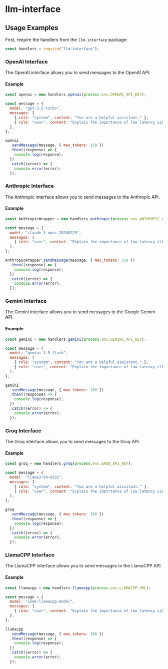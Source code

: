 # llm-interface

## Usage Examples

First, require the handlers from the `llm-interface` package:

```javascript
const handlers = require("llm-interface");
```

### OpenAI Interface

The OpenAI interface allows you to send messages to the OpenAI API.

#### Example

```javascript
const openai = new handlers.openai(process.env.OPENAI_API_KEY);

const message = {
  model: "gpt-3.5-turbo",
  messages: [
    { role: "system", content: "You are a helpful assistant." },
    { role: "user", content: "Explain the importance of low latency LLMs." },
  ],
};

openai
  .sendMessage(message, { max_tokens: 150 })
  .then((response) => {
    console.log(response);
  })
  .catch((error) => {
    console.error(error);
  });
```

### Anthropic Interface

The Anthropic interface allows you to send messages to the Anthropic API.

#### Example

```javascript
const AnthropicWrapper = new handlers.anthropic(process.env.ANTHROPIC_API_KEY);

const message = {
  model: "claude-3-opus-20240229",
  messages: [
    { role: "user", content: "Explain the importance of low latency LLMs." },
  ],
};

AnthropicWrapper.sendMessage(message, { max_tokens: 150 })
  .then((response) => {
    console.log(response);
  })
  .catch((error) => {
    console.error(error);
  });
```

### Gemini Interface

The Gemini interface allows you to send messages to the Google Gemini API.

#### Example

```javascript
const gemini = new handlers.gemini(process.env.GEMINI_API_KEY);

const message = {
  model: "gemini-1.5-flash",
  messages: [
    { role: "system", content: "You are a helpful assistant." },
    { role: "user", content: "Explain the importance of low latency LLMs." },
  ],
};

gemini
  .sendMessage(message, { max_tokens: 100 })
  .then((response) => {
    console.log(response);
  })
  .catch((error) => {
    console.error(error);
  });
```

### Groq Interface

The Groq interface allows you to send messages to the Groq API.

#### Example

```javascript
const groq = new handlers.groq(process.env.GROQ_API_KEY);

const message = {
  model: "llama3-8b-8192",
  messages: [
    { role: "system", content: "You are a helpful assistant." },
    { role: "user", content: "Explain the importance of low latency LLMs." },
  ],
};

groq
  .sendMessage(message, { max_tokens: 100 })
  .then((response) => {
    console.log(response);
  })
  .catch((error) => {
    console.error(error);
  });
```

### LlamaCPP Interface

The LlamaCPP interface allows you to send messages to the LlamaCPP API.

#### Example

```javascript
const llamacpp = new handlers.llamacpp(process.env.LLAMACPP_URL);

const message = {
  model: "some-llamacpp-model",
  messages: [
    { role: "user", content: "Explain the importance of low latency LLMs." },
  ],
};

llamacpp
  .sendMessage(message, { max_tokens: 100 })
  .then((response) => {
    console.log(response);
  })
  .catch((error) => {
    console.error(error);
  });
```
